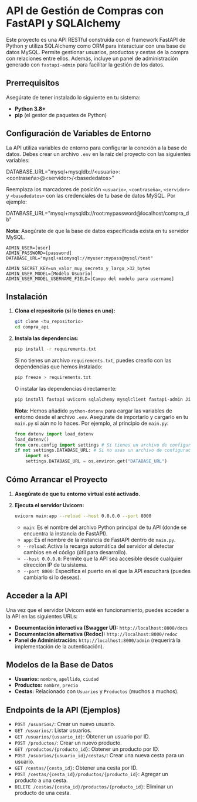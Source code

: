 # API de Gestión de Compras con FastAPI y SQLAlchemy

Este proyecto es una API RESTful construida con el framework FastAPI de Python y utiliza SQLAlchemy como ORM para interactuar con una base de datos MySQL. Permite gestionar usuarios, productos y cestas de la compra con relaciones entre ellos. Además, incluye un panel de administración generado con `fastapi-admin` para facilitar la gestión de los datos.

## Prerrequisitos

Asegúrate de tener instalado lo siguiente en tu sistema:

* **Python 3.8+**
* **pip** (el gestor de paquetes de Python)

## Configuración de Variables de Entorno

La API utiliza variables de entorno para configurar la conexión a la base de datos. Debes crear un archivo `.env` en la raíz del proyecto con las siguientes variables:

DATABASE_URL="mysql+mysqldb://&lt;usuario>:&lt;contraseña>@&lt;servidor>/&lt;basededatos>"

Reemplaza los marcadores de posición `<usuario>`, `<contraseña>`, `<servidor>` y `<basededatos>` con las credenciales de tu base de datos MySQL. Por ejemplo:

DATABASE_URL="mysql+mysqldb://root:mypassword@localhost/compra_db"

**Nota:** Asegúrate de que la base de datos especificada exista en tu servidor MySQL.

````
ADMIN_USER=[user]
ADMIN_PASSWORD=[password]
DATABASE_URL="mysql+aiomysql://myuser:mypass@mysql/test"

ADMIN_SECRET_KEY=un_valor_muy_secreto_y_largo_>32_bytes
ADMIN_USER_MODEL=[Modelo Usuario]
ADMIN_USER_MODEL_USERNAME_FIELD=[Campo del modelo para username]
````

## Instalación

1.  **Clona el repositorio (si lo tienes en uno):**

    ```bash
    git clone <tu_repositorio>
    cd compra_api
    ```

2.  **Instala las dependencias:**

    ```bash
    pip install -r requirements.txt
    ```

    Si no tienes un archivo `requirements.txt`, puedes crearlo con las dependencias que hemos instalado:

    ```bash
    pip freeze > requirements.txt
    ```

    O instalar las dependencias directamente:

    ```bash
    pip install fastapi uvicorn sqlalchemy mysqlclient fastapi-admin Jinja2 python-dotenv
    ```

    **Nota:** Hemos añadido `python-dotenv` para cargar las variables de entorno desde el archivo `.env`. Asegúrate de importarlo y cargarlo en tu `main.py` si aún no lo haces. Por ejemplo, al principio de `main.py`:

    ```python
    from dotenv import load_dotenv
    load_dotenv()
    from core.config import settings # Si tienes un archivo de configuración
    if not settings.DATABASE_URL: # Si no usas un archivo de configuración
        import os
        settings.DATABASE_URL = os.environ.get("DATABASE_URL")
    ```

## Cómo Arrancar el Proyecto

1.  **Asegúrate de que tu entorno virtual esté activado.**

2.  **Ejecuta el servidor Uvicorn:**

    ```bash
    uvicorn main:app --reload --host 0.0.0.0 --port 8000
    ```

    * `main`: Es el nombre del archivo Python principal de tu API (donde se encuentra la instancia de FastAPI).
    * `app`: Es el nombre de la instancia de FastAPI dentro de `main.py`.
    * `--reload`: Activa la recarga automática del servidor al detectar cambios en el código (útil para desarrollo).
    * `--host 0.0.0.0`: Permite que la API sea accesible desde cualquier dirección IP de tu sistema.
    * `--port 8000`: Especifica el puerto en el que la API escuchará (puedes cambiarlo si lo deseas).

## Acceder a la API

Una vez que el servidor Uvicorn esté en funcionamiento, puedes acceder a la API en las siguientes URLs:

* **Documentación interactiva (Swagger UI):** `http://localhost:8000/docs`
* **Documentación alternativa (Redoc):** `http://localhost:8000/redoc`
* **Panel de Administración:** `http://localhost:8000/admin` (requerirá la implementación de la autenticación).

## Modelos de la Base de Datos

* **Usuarios:** `nombre`, `apellido`, `ciudad`
* **Productos:** `nombre`, `precio`
* **Cestas:** Relacionado con `Usuarios` y `Productos` (muchos a muchos).

## Endpoints de la API (Ejemplos)

* `POST /usuarios/`: Crear un nuevo usuario.
* `GET /usuarios/`: Listar usuarios.
* `GET /usuarios/{usuario_id}`: Obtener un usuario por ID.
* `POST /productos/`: Crear un nuevo producto.
* `GET /productos/{producto_id}`: Obtener un producto por ID.
* `POST /usuarios/{usuario_id}/cestas/`: Crear una nueva cesta para un usuario.
* `GET /cestas/{cesta_id}`: Obtener una cesta por ID.
* `POST /cestas/{cesta_id}/productos/{producto_id}`: Agregar un producto a una cesta.
* `DELETE /cestas/{cesta_id}/productos/{producto_id}`: Eliminar un producto de una cesta.
